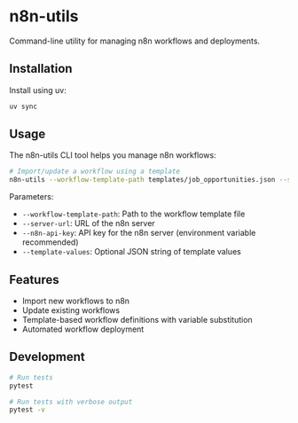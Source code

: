 # n8n-utils

Command-line utility for managing n8n workflows and deployments.

## Installation

Install using uv:

```bash
uv sync
```

## Usage

The n8n-utils CLI tool helps you manage n8n workflows:

```bash
# Import/update a workflow using a template
n8n-utils --workflow-template-path templates/job_opportunities.json --server-url 'http://localhost:5678' --n8n-api-key "$LOCAL_N8N_API_KEY"
```

Parameters:
- `--workflow-template-path`: Path to the workflow template file
- `--server-url`: URL of the n8n server
- `--n8n-api-key`: API key for the n8n server (environment variable recommended)
- `--template-values`: Optional JSON string of template values

## Features

- Import new workflows to n8n
- Update existing workflows
- Template-based workflow definitions with variable substitution
- Automated workflow deployment

## Development

```bash
# Run tests
pytest

# Run tests with verbose output
pytest -v
```